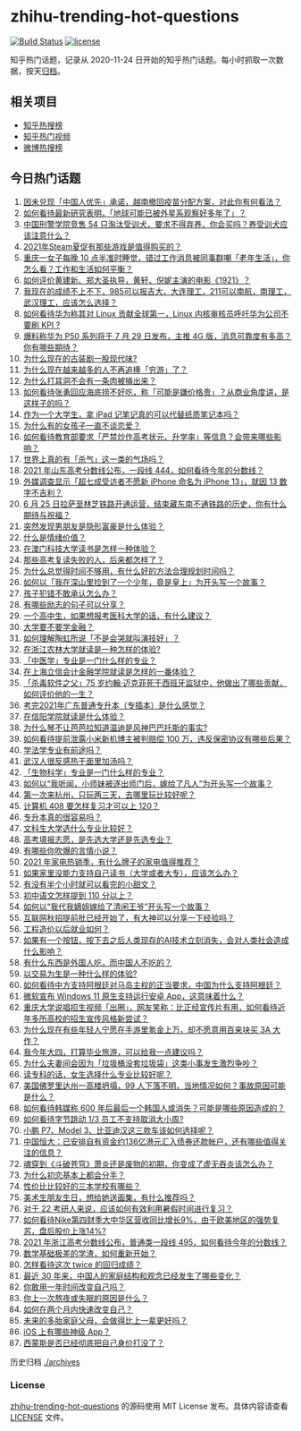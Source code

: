 # zhihu-trending-hot-questions

[![Build Status](https://github.com/justjavac/zhihu-trending-hot-questions/workflows/ci/badge.svg?branch=master)](https://github.com/justjavac/zhihu-trending-hot-questions/actions)
[![license](https://img.shields.io/github/license/justjavac/zhihu-trending-hot-questions)](https://github.com/justjavac/zhihu-trending-hot-questions/blob/master/LICENSE)

知乎热门话题，记录从 2020-11-24 日开始的知乎热门话题。每小时抓取一次数据，按天[归档](./archives)。

## 相关项目

- [知乎热搜榜](https://github.com/justjavac/zhihu-trending-top-search)
- [知乎热门视频](https://github.com/justjavac/zhihu-trending-hot-video)
- [微博热搜榜](https://github.com/justjavac/weibo-trending-hot-search)

## 今日热门话题

<!-- BEGIN -->
<!-- 最后更新时间 Sat Jun 26 2021 07:01:49 GMT+0800 (China Standard Time) -->

1. [因未兑现「中国人优先」承诺，越南撤回疫苗分配方案，对此你有何看法？](https://www.zhihu.com/question/467422127)
2. [如何看待最新研究表明，「地球可能已被外星系观察好多年了」？](https://www.zhihu.com/question/467357820)
3. [中国刑警学院竞售 54
   只淘汰受训犬，要求不得弃养，你会买吗？养受训犬应该注意什么？](https://www.zhihu.com/question/467076616)
4. [2021年Steam夏促有那些游戏是值得购买的？](https://www.zhihu.com/question/448735697)
5. [重庆一女子每晚 10
   点半准时睡觉，错过工作消息被同事群嘲「老年生活」，你怎么看？工作和生活如何平衡？](https://www.zhihu.com/question/467374229)
6. [如何评价黄建新、郑大圣执导，黄轩、倪妮主演的电影《1921》？](https://www.zhihu.com/question/461704613)
7. [我现在的成绩不上不下，985可以报吉大，大连理工，211可以南航，南理工，武汉理工，应该怎么选择？](https://www.zhihu.com/question/408865252)
8. [如何看待华为称其对 Linux 贡献全球第一，Linux 内核审核员呼吁华为公司不要刷 KPI
   ?](https://www.zhihu.com/question/466395247)
9. [爆料称华为 P50 系列将于 7 月 29 日发布，主推 4G
   版，消息可靠度有多高？你有哪些期待？](https://www.zhihu.com/question/466619748)
10. [为什么现在的古装剧一股现代味?](https://www.zhihu.com/question/459603184)
11. [为什么现在越来越多的人不再追捧「穷游」了？](https://www.zhihu.com/question/464479994)
12. [为什么打耳洞不会有一条肉被捅出来？](https://www.zhihu.com/question/304771389)
13. [如何看待张勇回应海底捞不好吃，称「可能是嫌价格贵」？从商业角度讲，是这样子的吗？](https://www.zhihu.com/question/467212754)
14. [作为一个大学生，拿 iPad 记笔记真的可以代替纸质笔记本吗？](https://www.zhihu.com/question/304770209)
15. [为什么有的女孩子一直不谈恋爱？](https://www.zhihu.com/question/462067413)
16. [如何看待教育部要求「严禁炒作高考状元、升学率」等信息？会带来哪些影响？](https://www.zhihu.com/question/466739033)
17. [世界上真的有「杀气」这一类的气场吗？](https://www.zhihu.com/question/30889739)
18. [2021 年山东高考分数线公布，一段线
    444，如何看待今年的分数线？](https://www.zhihu.com/question/466845954)
19. [外媒调查显示「超七成受访者不愿新 iPhone 命名为 iPhone 13」，就因 13
    数字不吉利？](https://www.zhihu.com/question/466783287)
20. [6 月 25
    日拉萨至林芝铁路开通运营，结束藏东南不通铁路的历史，你有什么期待与祝福？](https://www.zhihu.com/question/467355627)
21. [突然发现男朋友是隐形富豪是什么体验？](https://www.zhihu.com/question/271344191)
22. [什么是情绪价值？](https://www.zhihu.com/question/326968879)
23. [在澳门科技大学读书是怎样一种体验？](https://www.zhihu.com/question/28946665)
24. [那些高考复读失败的人，后来都怎样了？](https://www.zhihu.com/question/61504205)
25. [为什么总觉得时间不够用，有什么好的方法合理规划时间吗？](https://www.zhihu.com/question/466307798)
26. [如何以「我在深山里捡到了一个少年，竟是皇上」为开头写一个故事？](https://www.zhihu.com/question/395667394)
27. [孩子犯错不敢承认怎么办？](https://www.zhihu.com/question/466576477)
28. [有哪些励志的句子可以分享？](https://www.zhihu.com/question/462072818)
29. [一个高中生，如果想报考医科大学的话，有什么建议？](https://www.zhihu.com/question/312366267)
30. [大学要不要学金融？](https://www.zhihu.com/question/465082063)
31. [如何理解陶虹所说「不是会哭就叫演技好」？](https://www.zhihu.com/question/466270106)
32. [在浙江农林大学就读是一种怎样的体验?](https://www.zhihu.com/question/29538514)
33. [「中医学」专业是一门什么样的专业？](https://www.zhihu.com/question/324788447)
34. [在上海立信会计金融学院就读是怎样的一番体验？](https://www.zhihu.com/question/62838644)
35. [「杀毒软件之父」75
    岁约翰·迈克菲死于西班牙监狱中，他做出了哪些贡献，如何评价他的一生？](https://www.zhihu.com/question/466970484)
36. [考完2021年广东普通专升本（专插本）是什么感觉？](https://www.zhihu.com/question/454159652)
37. [在信阳学院就读是什么体验？](https://www.zhihu.com/question/401648957)
38. [为什么琴不让芭芭拉知道温迪是风神巴巴托斯的事实?](https://www.zhihu.com/question/465461958)
39. [如何看待提前泄露小米新机博主被判赔偿 100
    万，违反保密协议有哪些后果？](https://www.zhihu.com/question/467194586)
40. [学法学专业有前途吗？](https://www.zhihu.com/question/330089148)
41. [武汉人很反感热干面里加汤吗？](https://www.zhihu.com/question/327570954)
42. [「生物科学」专业是一门什么样的专业？](https://www.zhihu.com/question/324787573)
43. [如何以“我听闻，小师妹被逐出师门后，嫁给了凡人”为开头写一个故事？](https://www.zhihu.com/question/462632432)
44. [第一次来杭州，只玩两三天，去哪里玩比较好呢？](https://www.zhihu.com/question/35834287)
45. [计算机 408 要怎样复习才可以上 120？](https://www.zhihu.com/question/379215729)
46. [专升本真的很容易吗？](https://www.zhihu.com/question/458717759)
47. [文科生大学选什么专业比较好？](https://www.zhihu.com/question/433395562)
48. [高考填报志愿，是先选大学还是先选专业？](https://www.zhihu.com/question/448959184)
49. [有哪些你吹爆的言情小说？](https://www.zhihu.com/question/372499759)
50. [2021 年家电热销季，有什么牌子的家电值得推荐？](https://www.zhihu.com/question/467027055)
51. [如果家里没能力支持自己读书（大学或者大专），应该怎么办？](https://www.zhihu.com/question/464706143)
52. [有没有半个小时就可以看完的小甜文？](https://www.zhihu.com/question/447942198)
53. [初中语文怎样提到 110 分以上？](https://www.zhihu.com/question/311901970)
54. [如何以“我代我嫡姐嫁给了清闲王爷”开头写一个故事？](https://www.zhihu.com/question/429819296)
55. [互联网秋招提前批已经开始了，有大神可以分享一下经验吗？](https://www.zhihu.com/question/462618672)
56. [工程造价以后就业如何？](https://www.zhihu.com/question/453195740)
57. [如果有一个按钮，按下去之后人类现存的AI技术立刻消失，会对人类社会造成什么影响？](https://www.zhihu.com/question/466856637)
58. [有什么东西是外国人吃，而中国人不吃的？](https://www.zhihu.com/question/314472784)
59. [以交易为生是一种什么样的体验?](https://www.zhihu.com/question/455220725)
60. [如何看待中方支持阿根廷对马岛主权的正当要求，中国为什么支持阿根廷？](https://www.zhihu.com/question/467311565)
61. [微软宣布 Windows 11 原生支持运行安卓
    App，这意味着什么？](https://www.zhihu.com/question/467245680)
62. [重庆大学说唱招生视频「出圈」，网友笑称：比正经宣传片有用，如何看待近年多所高校的招生宣传风格新尝试？](https://www.zhihu.com/question/467010930)
63. [为什么现在有些年轻人宁愿在手游里氪金上万，却不愿意用百来块买 3A
    大作？](https://www.zhihu.com/question/466910345)
64. [我今年大四，打算毕业旅游，可以给我一点建议吗？](https://www.zhihu.com/question/460427157)
65. [为什么夫妻间会因为「垃圾桶没套垃圾袋」这类小事发生激烈争吵？](https://www.zhihu.com/question/25831538)
66. [读专科的话，女生选择什么专业比较好呢？](https://www.zhihu.com/question/306595000)
67. [美国佛罗里达州一高楼坍塌，99
    人下落不明，当地情况如何？事故原因可能是什么？](https://www.zhihu.com/question/467303333)
68. [如何看待韩媒称 600
    年后最后一个韩国人或消失？可能是哪些原因造成的？](https://www.zhihu.com/question/466322719)
69. [如何看待字节跳动 1/3 员工不支持取消大小周?](https://www.zhihu.com/question/466269557)
70. [小鹏 P7、Model 3、比亚迪汉这三款车该如何选择呢？](https://www.zhihu.com/question/398543524)
71. [中国恒大：已安排自有资金约136亿港元汇入债券还款帐户，还有哪些值得关注的信息？](https://www.zhihu.com/question/467036379)
72. [魂穿到《斗破苍穹》萧炎还是废物的初期，你变成了虚无吞炎该怎么办？](https://www.zhihu.com/question/466670709)
73. [为什么初恋基本上都会分手？](https://www.zhihu.com/question/24684849)
74. [性价比比较好的三本学校有哪些？](https://www.zhihu.com/question/281705993)
75. [美术生朋友生日，想给她送画集，有什么推荐吗？](https://www.zhihu.com/question/393687756)
76. [对于 22 考研人来说，应该如何有效利用暑假时间进行复习？](https://www.zhihu.com/question/467052889)
77. [如何看待Nike第四财季大中华区营收同比增长9%，由于欧美地区的强势复苏，盘后股价上涨14%?](https://www.zhihu.com/question/467305457)
78. [2021 年浙江高考分数线公布，普通类一段线
    495，如何看待今年的分数线？](https://www.zhihu.com/question/466845767)
79. [数学基础极差的学渣，如何重新开始？](https://www.zhihu.com/question/38656943)
80. [怎样看待这次 twice 的回归成绩？](https://www.zhihu.com/question/464529405)
81. [最近 30 年来，中国人的家庭结构和观念已经发生了哪些变化？](https://www.zhihu.com/question/465583973)
82. [你敢用一年时间改变自己吗？](https://www.zhihu.com/question/437098355)
83. [你上一次熬夜或失眠的原因是什么？](https://www.zhihu.com/question/467083147)
84. [如何在两个月内快速改变自己？](https://www.zhihu.com/question/451986493)
85. [未来的多胎家庭父母，会做得比上一辈更好吗？](https://www.zhihu.com/question/465581886)
86. [iOS 上有哪些神级 App？](https://www.zhihu.com/question/27699000)
87. [西蒙斯是否已经彻底把自己身价打没了？](https://www.zhihu.com/question/466309949)

<!-- END -->

历史归档 [./archives](./archives)

### License

[zhihu-trending-hot-questions](https://github.com/justjavac/zhihu-trending-hot-questions)
的源码使用 MIT License 发布。具体内容请查看 [LICENSE](./LICENSE) 文件。
